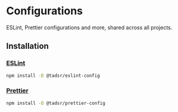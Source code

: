 # Configurations

ESLint, Prettier configurations and more, shared across all projects.

## Installation

### [ESLint](eslint/README.md)

```sh
npm install -D @tadsr/eslint-config
```

### [Prettier](prettier/README.md)

```sh
npm install -D @tadsr/prettier-config
```
